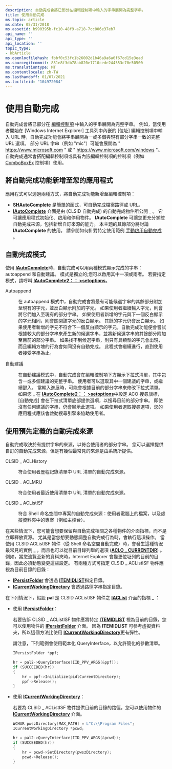 ```yaml
---
description: 自動完成會將已部分在編輯控制項中輸入的字串展開為完整字串。
title: 使用自動完成
ms.topic: article
ms.date: 05/31/2018
ms.assetid: b990395b-fc10-48f9-a718-7cc006e37eb7
api_name: ''
api_type: ''
api_location: ''
topic_type:
- kbArticle
ms.openlocfilehash: fbbf0c53fc1b26002d1b46a9a6a6f67cd15e3ead
ms.sourcegitcommit: 831e8f3db78ab820e1710cede244553c70e50500
ms.translationtype: MT
ms.contentlocale: zh-TW
ms.lasthandoff: 01/07/2021
ms.locfileid: "104972084"
---
```

# <a name="using-autocomplete"></a>使用自動完成

自動完成會將已部分在 [編輯控制項](/windows/desktop/Controls/edit-controls) 中輸入的字串展開為完整字串。 例如，當使用者開始在 [Windows Internet Explorer] 工具列中內嵌的 [位址] 編輯控制項中輸入 URL 時，自動完成功能會將字串展開為一或多個與現有部分字串一致的完整 URL 選項。 部分 URL 字串（例如 "mic"）可能會展開為 " https://www.microsoft.com " 或 " https://www.microsoft.com/windows "。 自動完成通常會搭配編輯控制項或具有內嵌編輯控制項的控制項（例如 [ComboBoxEx](/windows/desktop/Controls/comboboxex-control-reference) 控制項）使用。

## <a name="adding-autocomplete-functionality-to-your-application"></a>將自動完成功能新增至您的應用程式

應用程式可以透過兩種方式，將自動完成功能新增至編輯控制項：

-   [**SHAutoComplete**](/windows/desktop/api/shlwapi/nf-shlwapi-shautocomplete) 是簡單的函式，可自動完成檔案路徑或 URL。
-   [**IAutoComplete**](/windows/desktop/api/Shldisp/nn-shldisp-iautocomplete) 介面是由 (CLSID 自動完成) 的自動完成物件所公開 \_ 。 它可讓應用程式初始化、啟用和停用物件。 **IAutoComplete** 可讓您更充分掌控自動完成來源，包括新增自訂來源的能力。 本主題的其餘部分將討論 **IAutoComplete** 的使用。 請參閱如何針對特定使用範例 [手動啟用自動完成](how-to-enable-autocomplete-manually.md) 。

## <a name="autocomplete-modes"></a>自動完成模式

使用 [**IAutoComplete**](/windows/desktop/api/Shldisp/nn-shldisp-iautocomplete)時，自動完成可以用兩種模式顯示完成的字串： autoappend 和自動建議。 模式是獨立的;您可以啟用其中一項或兩者。 若要指定模式，請呼叫 [**IAutoComplete2：： >setoptions**](/windows/desktop/api/Shldisp/nf-shldisp-iautocomplete2-setoptions)。

<dl> <dt>

<span id="Autoappend"></span><span id="autoappend"></span><span id="AUTOAPPEND"></span>Autoappend
</dt> <dd>

在 autoappend 模式中，自動完成會將最有可能候選字串的其餘部分附加至現有的字元，並反白顯示附加的字元。 如果使用者繼續輸入字元，則會將它們加入至現有的部分字串。 如果使用者新增的字元與下一個反白顯示的字元相同，則會關閉該字元的反白顯示。 其餘的字元仍會反白顯示。 如果使用者新增的字元不符合下一個反白顯示的字元，自動完成功能便會嘗試根據較大的部分字串來產生新的候選字串，並將新候選字串的其餘部分附加至目前的部分字串。 如果找不到候選字串，則只有具類型的字元會出現，而且編輯方塊的行為會如同沒有自動完成。 此程式會繼續進行，直到使用者接受字串為止。

</dd> <dt>

<span id="Autosuggest"></span><span id="autosuggest"></span><span id="AUTOSUGGEST"></span>自動建議
</dt> <dd>

在自動建議模式中，自動完成會在編輯控制項下方顯示下拉式清單，其中包含一或多個建議的完整字串。 使用者可以選取其中一個建議的字串，或繼續鍵入。 當輸入進展時，可能會根據目前的部分字串來修改下拉式清單。 如果您 \_ 在 [**IAutoComplete2：： >setoptions**](/windows/desktop/api/Shldisp/nf-shldisp-iautocomplete2-setoptions)中設定 ACO 搜尋旗標，[自動完成] 會在下拉式清單底部提供選項，以搜尋目前的部分字串。 即使沒有任何建議的字串，仍會顯示此選項。 如果使用者選取搜尋選項，您的應用程式應該會啟動搜尋引擎來協助使用者。

</dd> </dl>

## <a name="using-predefined-autocomplete-sources"></a>使用預先定義的自動完成來源

自動完成取決於有提供字串的來源，以符合使用者的部分字串。 您可以選擇提供自訂的自動完成來源，但是有幾個最常見的來源是由系統所提供。

<dl> <dt>

<span id="CLSID_ACLHistory"></span><span id="clsid_aclhistory"></span><span id="CLSID_ACLHISTORY"></span>CLSID \_ ACLHistory
</dt> <dd>

符合使用者歷程記錄清單中 URL 清單的自動完成來源。

</dd> <dt>

<span id="CLSID_ACLMRU"></span><span id="clsid_aclmru"></span>CLSID \_ ACLMRU
</dt> <dd>

符合使用者最近使用清單中 URL 清單的自動完成來源。

</dd> <dt>

<span id="CLSID_ACListISF"></span><span id="clsid_aclistisf"></span><span id="CLSID_ACLISTISF"></span>CLSID \_ ACListISF
</dt> <dd>

符合 Shell 命名空間中專案的自動完成來源：使用者電腦上的檔案，以及虛擬資料夾中的專案（例如主控台）。

</dd> </dl>

在某些情況下，您可能會想要保留與自動完成相關之各種物件的介面指標，而不是立即釋放資源。 尤其是當您想要動態調整自動完成行為時，會執行這項操作。 當使用 CLSID ACListISF 物件（從 Shell 命名空間自動完成）時，會發生這種情況最常見的實例 \_ ，而且也可以從目前目錄列舉的選項 ([**ACLO \_ CURRENTDIR**](/windows/win32/api/shlobj_core/nn-shlobj_core-iaclist2)) 。 例如，當您流覽至新的資料夾時，Internet Explorer 會變更位址列的目前的目錄，因此必須動態變更這些設定。 有兩種方式可指定 CLSID \_ ACListISF 物件應視為目前目錄的目錄：

-   [**IPersistFolder**](/windows/desktop/api/shobjidl_core/nn-shobjidl_core-ipersistfolder) 會透過 [**ITEMIDLIST**](/windows/desktop/api/Shtypes/ns-shtypes-itemidlist)指定目錄。
-   [**ICurrentWorkingDirectory**](/windows/win32/api/shlobj/nn-shlobj-icurrentworkingdirectory) 會透過路徑字串指定目錄。

在下列情況下，假設 **pal** 是 CLSID ACListISF 物件之 [**IACList**](/windows/win32/api/shlobj_core/nn-shlobj_core-iaclist) 介面的指標 \_ ：

-   使用 [**IPersistFolder**](/windows/desktop/api/shobjidl_core/nn-shobjidl_core-ipersistfolder)：

    若要告訴 CLSID \_ ACListISF 物件應將特定 [**ITEMIDLIST**](/windows/desktop/api/Shtypes/ns-shtypes-itemidlist) 視為目前的目錄，您可以使用物件的 [**IPersistFolder**](/windows/desktop/api/shobjidl_core/nn-shobjidl_core-ipersistfolder) 介面。 因為 **ITEMIDLIST** 可參考虛擬資料夾，所以這個方法比使用 [**ICurrentWorkingDirectory**](/windows/win32/api/shlobj/nn-shlobj-icurrentworkingdirectory)更有彈性。

    請注意，下列範例會使用範本化 QueryInterface，以允許簡化的參數清單。

    ```C++
    IPersistFolder *ppf;

    hr = pal2->QueryInterface(IID_PPV_ARGS(&ppf));   
    if (SUCCEEDED(hr))
    {
        hr = ppf->Initialize(pidlCurrentDirectory);
        ppf->Release();
    }
    ```

    

-   使用 [**ICurrentWorkingDirectory**](/windows/win32/api/shlobj/nn-shlobj-icurrentworkingdirectory)：

    若要為 CLSID \_ ACListISF 物件提供目前的目錄的路徑，您可以使用物件的 [**ICurrentWorkingDirectory**](/windows/win32/api/shlobj/nn-shlobj-icurrentworkingdirectory) 介面。

    ```C++
    WCHAR pwszDirectory[MAX_PATH] = L"C:\\Program Files";
    ICurrentWorkingDirectory *pcwd;

    hr = pal2->QueryInterface(IID_PPV_ARGS(&pcwd));    
    if (SUCCEEDED(hr))
    {
        hr = pcwd->SetDirectory(pwszDirectory);
        pcwd->Release();
    }
    ```

    

 

 
